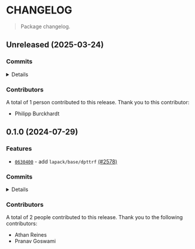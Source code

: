 # CHANGELOG

> Package changelog.

<section class="release" id="unreleased">

## Unreleased (2025-03-24)

<section class="commits">

### Commits

<details>

-   [`08f9c1a`](https://github.com/stdlib-js/stdlib/commit/08f9c1af6dee1cc36cda84b10230500e75d53ff5) - **chore:** minor clean-up _(by Philipp Burckhardt)_
-   [`e0cef99`](https://github.com/stdlib-js/stdlib/commit/e0cef995e884021db3001dc1a3cfef0ca7b368c2) - **style:** remove extra spaces for regular expressions in publish script _(by Philipp Burckhardt)_

</details>

</section>

<!-- /.commits -->

<section class="contributors">

### Contributors

A total of 1 person contributed to this release. Thank you to this contributor:

-   Philipp Burckhardt

</section>

<!-- /.contributors -->

</section>

<!-- /.release -->

<section class="release" id="v0.1.0">

## 0.1.0 (2024-07-29)

<section class="features">

### Features

-   [`0630400`](https://github.com/stdlib-js/stdlib/commit/0630400bbf2b87197035c768e37a9ec6430db6b8) - add `lapack/base/dpttrf` [(#2578)](https://github.com/stdlib-js/stdlib/pull/2578)

</section>

<!-- /.features -->

<section class="commits">

### Commits

<details>

-   [`0630400`](https://github.com/stdlib-js/stdlib/commit/0630400bbf2b87197035c768e37a9ec6430db6b8) - **feat:** add `lapack/base/dpttrf` [(#2578)](https://github.com/stdlib-js/stdlib/pull/2578) _(by Pranav Goswami, Athan Reines)_

</details>

</section>

<!-- /.commits -->

<section class="contributors">

### Contributors

A total of 2 people contributed to this release. Thank you to the following contributors:

-   Athan Reines
-   Pranav Goswami

</section>

<!-- /.contributors -->

</section>

<!-- /.release -->

